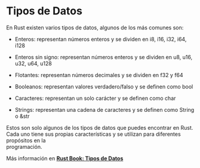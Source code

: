 # Tipos de Datos

En Rust existen varios tipos de datos, algunos de los más comunes son:

- Enteros: representan números enteros y se dividen en i8, i16, i32, i64, i128

- Enteros sin signo: representan números enteros y se dividen en u8, u16, u32, u64, u128

- Flotantes: representan números decimales y se dividen en f32 y f64

- Booleanos: representan valores verdadero/falso y se definen como bool

- Caracteres: representan un solo carácter y se definen como char

- Strings: representan una cadena de caracteres y se definen como String o &str

Estos son solo algunos de los tipos de datos que puedes encontrar en Rust. \
Cada uno tiene sus propias características y se utilizan para diferentes propósitos en la \
programación.

Más información en [**Rust Book: Tipos de Datos**](https://book.rustlang-es.org/rust-book-es/ch03-02-data-types.html)